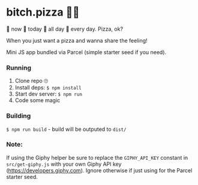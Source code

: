 # bitch.pizza 🍕🌈
🍕 now 🍕 today 🍕 all day 🍕 every day. Pizza, ok?

When you just want a pizza and wanna share the feeling!

Mini JS app bundled via Parcel (simple starter seed if you need).

### Running
1. Clone repo 🙄
2. Install deps: `$ npm install`
3. Start dev server: `$ npm run`
4. Code some magic

### Building
`$ npm run build` - build will be outputed to `dist/`

### Note:
If using the Giphy helper be sure to replace the `GIPHY_API_KEY` constant in `src/get-giphy.js` with your own Giphy API key (https://developers.giphy.com). Ignore otherwise if just using for the Parcel starter seed.

